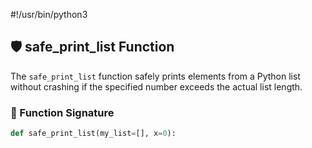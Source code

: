 #!/usr/bin/python3
## 🛡 safe_print_list Function

The `safe_print_list` function safely prints elements from a Python list without crashing if the specified number exceeds the actual list length.

### 🔧 Function Signature
```python
def safe_print_list(my_list=[], x=0):
